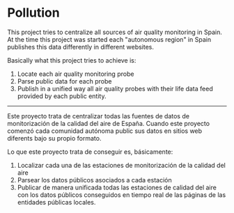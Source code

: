 # Pollution

This project tries to centralize all sources of air quality monitoring in Spain. At the time this project was started each "autonomous region" in Spain publishes this data differently in different websites.

Basically what this project tries to achieve is:
  1. Locate each air quality monitoring probe
  2. Parse public data for each probe
  3. Publish in a unified way all air quality probes with their life data feed provided by each public entity.

--------------------------------------------------------------------------------

Este proyecto trata de centralizar todas las fuentes de datos de monitorización de la calidad del aire de España. Cuando este proyecto comenzó cada comunidad autónoma public sus datos en sitios web diferents bajo su propio formato.

Lo que este proyecto trata de conseguir es, básicamente:
 1. Localizar cada una de las estaciones de monitorización de la calidad del aire
 2. Parsear los datos públicos asociados a cada estación
 3. Publicar de manera unificada todas las estaciones de calidad del aire con los datos públicos conseguidos en tiempo real de las páginas de las entidades públicas locales.
 
